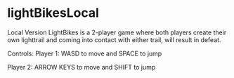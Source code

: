 # lightBikesLocal
Local Version
LightBikes is a 2-player game where both players create their own lighttrail and coming into contact with either trail, will result in defeat.

Controls:
  Player 1: WASD to move and SPACE to jump
  
  Player 2: ARROW KEYS to move and SHIFT to jump
